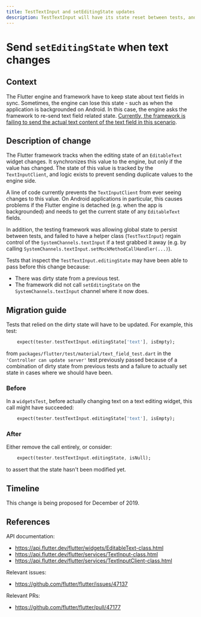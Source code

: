 ```yaml
---
title: TestTextInput and setEditingState updates
description: TestTextInput will have its state reset between tests, and setEditingState will be sent at times where it previously was missed.
---
```


# Send `setEditingState` when text changes

## Context

The Flutter engine and framework have to keep state about text fields in sync.
Sometimes, the engine can lose this state - such as when the application is
backgrounded on Android. In this case, the engine asks the framework to re-send
text field related state. [Currently, the framework is failing to send the
actual text content of the text field in this scenario](https://github.com/flutter/flutter/issues/47137).

## Description of change

The Flutter framework tracks when the editing state of an `EditableText` widget
changes. It synchronizes this value to the engine, but only if the value has
changed. The state of this value is tracked by the `TextInputClient`, and
logic exists to prevent sending duplicate values to the engine side.

A line of code currently prevents the `TextInputClient` from ever seeing changes
to this value. On Android applications in particular, this causes problems if
the Flutter engine is detached (e.g. when the app is backgrounded) and needs to
get the current state of any `EditableText` fields.

In addition, the testing framework was allowing global state to persist between
tests, and failed to have a helper class (`TestTextInput`) regain control of
the `SystemChannels.textInput` if a test grabbed it away (e.g. by calling
`SystemChannels.textInput.setMockMethodCallHandler(...)`).

Tests that inspect the `TestTextInput.editingState` may have been able to pass
before this change because:

- There was dirty state from a previous test.
- The framework did not call `setEditingState` on the `SystemChannels.textInput`
  channel where it now does.

## Migration guide

Tests that relied on the dirty state will have to be updated. For example, this
test:

```dart
    expect(tester.testTextInput.editingState['text'], isEmpty);
```

from `packages/flutter/test/material/text_field_test.dart` in the `'Controller
can update server'` test previously passed because of a combination of dirty
state from previous tests and a failure to actually set state in cases where
we should have been.

### Before

In a `widgetsTest`, before actually changing text on a text editing widget,
this call might have succeeded:

```dart
    expect(tester.testTextInput.editingState['text'], isEmpty);
```

### After

Either remove the call entirely, or consider:

```dart
    expect(tester.testTextInput.editingState, isNull);
```

to assert that the state hasn't been modified yet.

## Timeline

This change is being proposed for December of 2019.

## References

API documentation:
* https://api.flutter.dev/flutter/widgets/EditableText-class.html
* https://api.flutter.dev/flutter/services/TextInput-class.html
* https://api.flutter.dev/flutter/services/TextInputClient-class.html

Relevant issues:
* https://github.com/flutter/flutter/issues/47137

Relevant PRs:
* https://github.com/flutter/flutter/pull/47177
